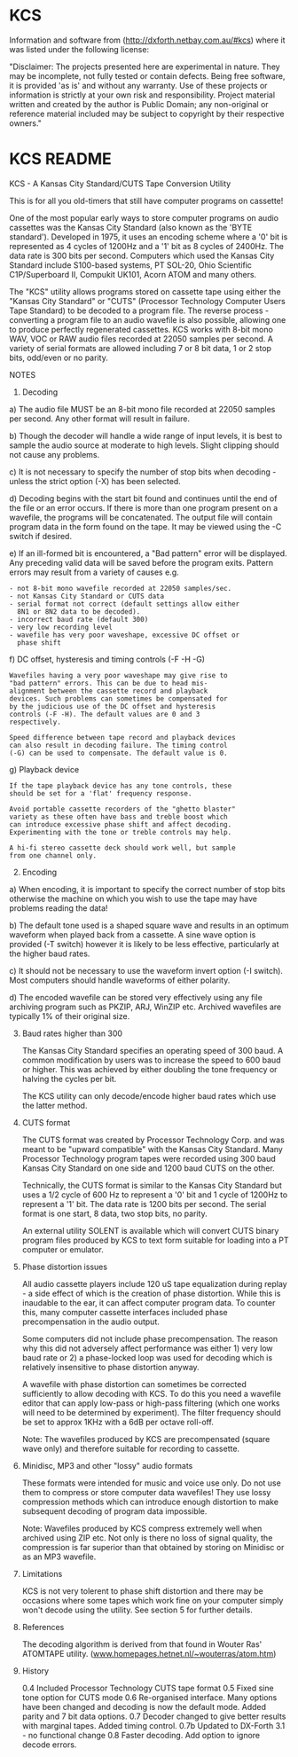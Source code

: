 # KCS
Information and software from (http://dxforth.netbay.com.au/#kcs) where it was listed under the following license:

"Disclaimer: The projects presented here are experimental in nature. They may be incomplete, not fully tested or contain defects.
Being free software, it is provided 'as is' and without any warranty. Use of these projects or information is strictly at your own risk
and responsibility. Project material written and created by the author is Public Domain; any non-original or reference material
included may be subject to copyright by their respective owners."



# KCS README
KCS - A Kansas City Standard/CUTS Tape Conversion Utility

This is for all you old-timers that still have computer programs
on cassette!

One of the most popular early ways to store computer programs on
audio cassettes was the Kansas City Standard (also known as the
'BYTE standard'). Developed in 1975, it uses an encoding scheme
where a '0' bit is represented as 4 cycles of 1200Hz and a '1'
bit as 8 cycles of 2400Hz. The data rate is 300 bits per second.
Computers which used the Kansas City Standard include S100-based
systems, PT SOL-20, Ohio Scientific C1P/Superboard II, Compukit
UK101, Acorn ATOM and many others.

The "KCS" utility allows programs stored on cassette tape using
either the "Kansas City Standard" or "CUTS" (Processor Technology
Computer Users Tape Standard) to be decoded to a program file.
The reverse process - converting a program file to an audio
wavefile is also possible, allowing one to produce perfectly
regenerated cassettes. KCS works with 8-bit mono WAV, VOC or RAW
audio files recorded at 22050 samples per second. A variety of
serial formats are allowed including 7 or 8 bit data, 1 or 2 stop
bits, odd/even or no parity.


NOTES

1. Decoding

 a) The audio file MUST be an 8-bit mono file recorded at 22050
    samples per second. Any other format will result in failure.

 b) Though the decoder will handle a wide range of input levels,
    it is best to sample the audio source at moderate to high
    levels. Slight clipping should not cause any problems.

 c) It is not necessary to specify the number of stop bits when
    decoding - unless the strict option (-X) has been selected.

 d) Decoding begins with the start bit found and continues until
    the end of the file or an error occurs. If there is more than
    one program present on a wavefile, the programs will be
    concatenated. The output file will contain program data in
    the form found on the tape. It may be viewed using the -C
    switch if desired.

 e) If an ill-formed bit is encountered, a "Bad pattern" error
    will be displayed. Any preceding valid data will be saved
    before the program exits. Pattern errors may result from a
    variety of causes e.g.

    - not 8-bit mono wavefile recorded at 22050 samples/sec.
    - not Kansas City Standard or CUTS data
    - serial format not correct (default settings allow either
      8N1 or 8N2 data to be decoded).
    - incorrect baud rate (default 300)
    - very low recording level
    - wavefile has very poor waveshape, excessive DC offset or
      phase shift

 f) DC offset, hysteresis and timing controls (-F -H -G)

    Wavefiles having a very poor waveshape may give rise to
    "bad pattern" errors. This can be due to head mis-
    alignment between the cassette record and playback
    devices. Such problems can sometimes be compensated for
    by the judicious use of the DC offset and hysteresis
    controls (-F -H). The default values are 0 and 3
    respectively.

    Speed difference between tape record and playback devices
    can also result in decoding failure. The timing control
    (-G) can be used to compensate. The default value is 0.

 g) Playback device

    If the tape playback device has any tone controls, these
    should be set for a 'flat' frequency response.

    Avoid portable cassette recorders of the "ghetto blaster"
    variety as these often have bass and treble boost which
    can introduce excessive phase shift and affect decoding.
    Experimenting with the tone or treble controls may help.

    A hi-fi stereo cassette deck should work well, but sample
    from one channel only.

2. Encoding

 a) When encoding, it is important to specify the correct number
    of stop bits otherwise the machine on which you wish to use
    the tape may have problems reading the data!

 b) The default tone used is a shaped square wave and results in
    an optimum waveform when played back from a cassette. A sine
    wave option is provided (-T switch) however it is likely to
    be less effective, particularly at the higher baud rates.

 c) It should not be necessary to use the waveform invert option
    (-I switch). Most computers should handle waveforms of either
    polarity.

 d) The encoded wavefile can be stored very effectively using
    any file archiving program such as PKZIP, ARJ, WinZIP etc.
    Archived wavefiles are typically 1% of their original size.

3. Baud rates higher than 300

   The Kansas City Standard specifies an operating speed of 300
   baud. A common modification by users was to increase the speed
   to 600 baud or higher. This was achieved by either doubling the
   tone frequency or halving the cycles per bit.

   The KCS utility can only decode/encode higher baud rates which
   use the latter method.

4. CUTS format

   The CUTS format was created by Processor Technology Corp.
   and was meant to be "upward compatible" with the Kansas City
   Standard. Many Processor Technology program tapes were
   recorded using 300 baud Kansas City Standard on one side and
   1200 baud CUTS on the other.

   Technically, the CUTS format is similar to the Kansas City
   Standard but uses a 1/2 cycle of 600 Hz to represent a '0' bit
   and 1 cycle of 1200Hz to represent a '1' bit.  The data rate
   is 1200 bits per second. The serial format is one start, 8
   data, two stop bits, no parity.

   An external utility SOLENT is available which will convert
   CUTS binary program files produced by KCS to text form
   suitable for loading into a PT computer or emulator.

5. Phase distortion issues

   All audio cassette players include 120 uS tape equalization
   during replay - a side effect of which is the creation of
   phase distortion. While this is inaudable to the ear, it can
   affect computer program data. To counter this, many computer
   cassette interfaces included phase precompensation in the
   audio output.

   Some computers did not include phase precompensation. The
   reason why this did not adversely affect performance was
   either 1) very low baud rate or 2) a phase-locked loop was
   used for decoding which is relatively insensitive to phase
   distortion anyway.

   A wavefile with phase distortion can sometimes be corrected
   sufficiently to allow decoding with KCS. To do this you
   need a wavefile editor that can apply low-pass or high-pass
   filtering (which one works will need to be determined by
   experiment). The filter frequency should be set to approx
   1KHz with a 6dB per octave roll-off.

   Note: The wavefiles produced by KCS are precompensated
   (square wave only) and therefore suitable for recording to
   cassette.

6. Minidisc, MP3 and other "lossy" audio formats

   These formats were intended for music and voice use only.
   Do not use them to compress or store computer data wavefiles!
   They use lossy compression methods which can introduce enough
   distortion to make subsequent decoding of program data
   impossible.

   Note: Wavefiles produced by KCS compress extremely well when
   archived using ZIP etc. Not only is there no loss of signal
   quality, the compression is far superior than that obtained
   by storing on Minidisc or as an MP3 wavefile.

7. Limitations

   KCS is not very tolerent to phase shift distortion and there
   may be occasions where some tapes which work fine on your
   computer simply won't decode using the utility. See section 5
   for further details.

8. References

   The decoding algorithm is derived from that found in Wouter Ras'
   ATOMTAPE utility. (www.homepages.hetnet.nl/~wouterras/atom.htm)

9. History

   0.4   Included Processor Technology CUTS tape format
   0.5   Fixed sine tone option for CUTS mode
   0.6   Re-organised interface. Many options have been changed
         and decoding is now the default mode. Added parity and
         7 bit data options.
   0.7   Decoder changed to give better results with marginal
         tapes. Added timing control.
   0.7b  Updated to DX-Forth 3.1 - no functional change
   0.8   Faster decoding. Add option to ignore decode errors.


